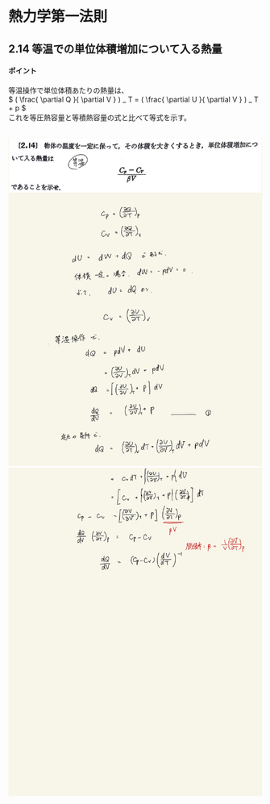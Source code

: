 <script type="text/javascript" async src="https://cdnjs.cloudflare.com/ajax/libs/mathjax/2.7.7/MathJax.js?config=TeX-MML-AM_CHTML">


</script>

<script type="text/x-mathjax-config">
 MathJax.Hub.Config({
 tex2jax: {
 inlineMath: [['$', '$'] ],
 displayMath: [ ['$$','$$'], ["\\[","\\]"] ]
 }
 });
</script>

# 熱力学第一法則
## 2.14 等温での単位体積増加について入る熱量

#### ポイント

等温操作で単位体積あたりの熱量は、
<br>
$ ( \frac{ \partial Q }{ \partial V } ) _ T = ( \frac{ \partial U }{ \partial V } ) _ T + p $
<br>
これを等圧熱容量と等積熱容量の式と比べて等式を示す。
<br>
<br>

<img width="600" alt="Harashima42" src="./images/Harashima-42.jpg">
<img width="600" alt="Harashima43" src="./images/Harashima-43.jpg">